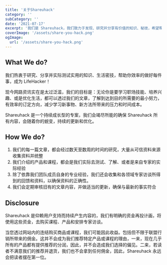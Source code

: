 ```yaml
---
title: '关于Shareuhack'
category: ''
subCategory: ''
date: '2021-07-17'
excerpt: '我们是 Shareuhack，我们致力于发现、研究并分享有价值的知识、秘技，希望帮助每个人，成为自己的生活黑客。'
coverImage: '/assets/share-you-hack.png'
ogImage:
  url: '/assets/share-you-hack.png'
---
```


## What We do?

我们热衷于研究、分享并实际测试实用的知识、生活密技，帮助你效率的做好每件事，成为 LifeHacker！

现今网路资讯实在是太过泛滥，我们的目标是：无论你是要学习职场技能、培养兴趣、或是优化生活，都可以透过我们的文章，了解到达到目的所需要的最小努力，有效率的订定方向，减少学习新事物、新方法所带来的压力和时间成本。

Shareuhack 是一个持续成长型的专案，我们会竭尽所能的确保 Shareuhack 所有内容，会随着你的蜕变，持续的更新和优化。

## How We do?

1. 我们的每一篇文章，都会经过数天至数周的时间的研究，大量从可信资料来源收集资料并统整
2. 我们介绍的产品和课程，都会是我们实际去测试、了解、或者是来自专家的实际经验
3. 除了依靠我们团队成员自身的专业经验，我们还会收集和各领域专家访谈所得到的回馈和资料，以确保资料的正确性。
4. 我们会定期审核旧有的文章内容，并做适当的更新，确保与最新的事实符合

## Disclosure

Shareuhack 是仰赖用户支持而持续产生内容的，我们有明确的资金再投计画，将使用这些资金，去购买课程、产品和安排专家访谈。

当您透过网站内的连结购买商品或课程，我们可能因此收益。包括但不限于联盟行销所带来的佣金。这并不会成为我们推荐特定产品或课程的理由，一来，现在几乎所有的产品都有提供推荐的分润，因此，并不会造成我们选择的偏见。二来，若读者不满意我们的推荐并退货，我们也不会拿到任何佣金，因此，Shareuhack 永远会把读者摆在第一位。
